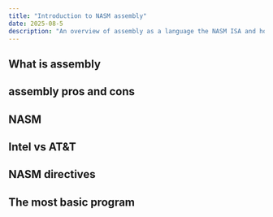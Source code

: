```yaml
---
title: "Introduction to NASM assembly"
date: 2025-08-5
description: "An overview of assembly as a language the NASM ISA and how to write basic programs"
---
```


## What is assembly

## assembly pros and cons

## NASM

## Intel vs AT&T

## NASM directives

## The most basic program
